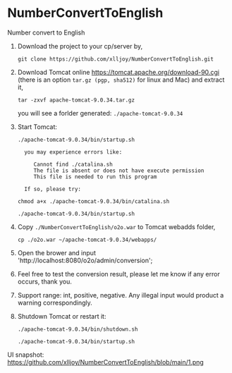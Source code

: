 # NumberConvertToEnglish
Number convert to English

1. Download the project to your cp/server by, 

	  `git clone https://github.com/xlljoy/NumberConvertToEnglish.git`

2. Download Tomcat online https://tomcat.apache.org/download-90.cgi (there is an option `tar.gz (pgp, sha512)` for linux and Mac) and extract it,
	
    `tar -zxvf apache-tomcat-9.0.34.tar.gz`

   you will see a forlder generated: 
   `./apache-tomcat-9.0.34`

3. Start Tomcat: 
	
    `./apache-tomcat-9.0.34/bin/startup.sh`

		 you may experience errors like: 

			Cannot find ./catalina.sh
			The file is absent or does not have execute permission
			This file is needed to run this program

		 If so, please try:
     
      `chmod a+x ./apache-tomcat-9.0.34/bin/catalina.sh`
     
      `./apache-tomcat-9.0.34/bin/startup.sh`

4. Copy `./NumberConvertToEnglish/o2o.war` to Tomcat webadds folder,
	
    `cp ./o2o.war ~/apache-tomcat-9.0.34/webapps/`


5. Open the brower and input 'http://localhost:8080/o2o/admin/conversion';

6. Feel free to test the conversion result, please let me know if any error occurs, thank you.

7. Support range: int, positive, negative. Any illegal input would product a warning correspondingly.

8. Shutdown Tomcat or restart it: 
  
     `./apache-tomcat-9.0.34/bin/shutdown.sh`
     
      `./apache-tomcat-9.0.34/bin/startup.sh`


UI snapshot: https://github.com/xlljoy/NumberConvertToEnglish/blob/main/1.png
